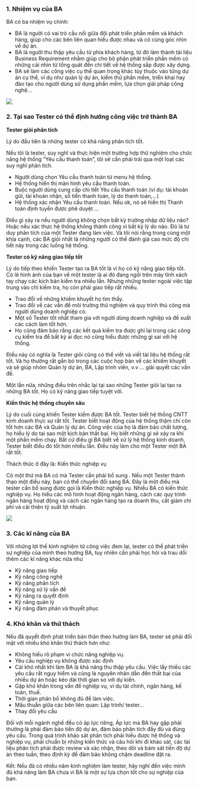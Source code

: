 ### 1. Nhiệm vụ của BA

BA có ba nhiệm vụ chính:
- BA là người có vai trò cầu nối giữa đội phát triển phần mềm và khách hàng, giúp cho các bên liên quan hiểu được nhau và có cùng góc nhìn về dự án.
- BA là người thu thập yêu cầu từ phía khách hàng, từ đó làm thành tài liệu Business Requirement nhằm giúp cho bộ phận phát triển phần mềm có những cái nhìn từ tổng quát đến chi tiết về hệ thống sắp được xây dựng.
- BA sẽ làm các công việc cụ thể quan trọng khác tùy thuộc vào từng dự án cụ thể, ví dụ như quản lý dự án, kiểm thử phần mềm, triển khai hay đào tạo cho người dùng sử dụng phần mềm, lựa chọn giải pháp công nghệ...

![](https://images.viblo.asia/52a1b117-dadb-47ad-8c7e-b35f627d0c8e.png)

### 2. Tại sao Tester có thể định hướng công việc trở thành BA


**Tester giỏi phân tích**

Lý do đầu tiên là những tester có khả năng phân tích tốt.

Nếu tôi là tester, suy nghĩ và thực hiện một trường hợp thử nghiệm cho chức năng hệ thống “Yêu cầu thanh toán”, tôi sẽ cần phải trải qua một loạt các suy nghĩ phân tích.

- Người dùng chọn Yêu cầu thanh toán từ menu hệ thống.
- Hệ thống hiển thị màn hình yêu cầu thanh toán.
- Buộc người dùng cung cấp chi tiết Yêu cầu thanh toán (ví dụ: tài khoản gửi, tài khoản nhận, số tiền thanh toán, lý do thanh toán,...)
- Hệ thống xác nhận Yêu cầu thanh toán. Nếu ok, nó sẽ hiển thị Thanh toán định tuyến được phê duyệt
...

Điều gì xảy ra nếu người dùng không chọn bất kỳ trường nhập dữ liệu nào? Hoặc nếu xác thực hệ thống không thành công vì bất kỳ lý do nào. Đó là tư duy phân tích của một Tester đang làm việc. Và tôi nói rằng trong cùng một khía cạnh, các BA giỏi nhất là những người có thể đánh giá cao mức độ chi tiết này trong các luồng hệ thống.

**Tester có kỹ năng giao tiếp tốt**

Lý do tiếp theo khiến Tester tạo ra BA tốt là vì họ có kỹ năng giao tiếp tốt. Có lẽ hình ảnh của bạn về một tester là ai đó đang ngồi trên máy tính xách tay chạy các kịch bản kiểm tra nhiều lần. Nhưng những tester ngoài việc tập trung vào chỉ kiểm tra, họ còn phải giao tiếp rất nhiều.

- Trao đổi về những khiếm khuyết họ tìm thấy.
- Trao đổi về các vấn đề môi trường thử nghiệm và quy trình thủ công mà người dùng doanh nghiệp có.
- Một số Tester tốt nhất tham gia với người dùng doanh nghiệp và đề xuất các cách làm tốt hơn.
- Họ cũng đảm bảo rằng các kết quả kiểm tra được ghi lại trong các công cụ kiểm tra để bất kỳ ai đọc nó cũng hiểu được những gì sai với hệ thống.

Điều này có nghĩa là Tester giỏi cũng có thể viết và viết tài liệu hệ thống rất tốt.
Và họ thường rất gắn bó trong các cuộc họp bàn về các khiếm khuyết và sẽ giúp nhóm Quản lý dự án, BA, Lập trình viên, v.v ... giải quyết các vấn đề.

Một lần nữa, những điều trên nhắc lại tại sao những Tester giỏi lại tạo ra những BA tốt. Họ có kỹ năng giao tiếp tuyệt vời.

**Kiến thức hệ thống chuyên sâu**

Lý do cuối cùng khiến Tester kiếm được BA tốt.
Tester biết hệ thống CNTT kinh doanh thực sự rất tốt. Tester biết hoạt động của hệ thống thậm chí còn tốt hơn các BA và Quản lý dự án. Công việc của họ là đảm bảo chất lượng, họ hiểu lý do tại sao một kịch bản thất bại. Họ biết những gì sẽ xảy ra khi một phần mềm chạy. Bất cứ điều gì BA biết về xử lý hệ thống kinh doanh, Tester biết điều đó tốt hơn nhiều lần. Điều này làm cho một Tester một BA rất tốt.

Thách thức ở đây là: Kiến thức nghiệp vụ

Có một thứ mà BA có mà Tester cần phải bổ sung . Nếu một Tester thành thạo một điều này, bạn có thể  chuyển đổi sang BA. Đây là một điều mà tester cần bổ sung được gọi là Kiến thức nghiệp vụ. Nhiều BA có kiến thức nghiệp vụ. Họ hiểu các mô hình hoạt động ngân hàng, cách các quy trình ngân hàng hoạt động và cách các ngân hàng tạo ra doanh thu, cắt giảm chi phí và cải thiện tỷ suất lợi nhuận.

![](https://images.viblo.asia/43d579d2-463b-493e-ac71-e8c57044cb5f.jpg)

### 3. Các kĩ năng của BA

Với những lợi thế kinh nghiệm từ công việc đem lại, tester có thể phát triển sự nghiệp của mình theo hướng BA, tuy nhiên cần phải học hỏi và trau dồi thêm các kĩ năng khác nữa như
- Kỹ năng giao tiếp
- Kỹ năng công nghệ
- Kỹ năng phân tích
- Kỹ năng xử lý vấn đề
- Kỹ năng ra quyết định
- Kỹ năng quản lý
- Kỹ năng đàm phán và thuyết phục

### 4. Khó khăn và thử thách
Nếu đã quyết định phát triển bản thân theo hướng làm BA, tester sẽ phải đối mặt với nhiều khó khăn thử thách hơn như:

- Không hiểu rõ phạm vi chức năng nghiệp vụ.
- Yêu cầu nghiệp vụ không được xác định
- Cái khó nhất khi làm BA là khả năng thu thập yêu cầu. Việc lấy thiếu các yêu cầu rất nguy hiểm và cũng là nguyên nhân dẫn đến thất bại của nhiều dự án hoặc kéo dài thời gian so với dự kiến.
- Gặp khó khăn trong vấn đề nghiệp vụ, ví dụ tài chính, ngân hàng, kế toán, thuế.
- Thời gian phân bổ không đủ để làm việc.
- Mâu thuẫn giữa các bên liên quan: Lập trình/ tester…
- Thay đổi yêu cầu

Đối với mỗi ngành nghề đều có áp lực riêng, Áp lực mà BA hay gặp phải thường là phải đảm bảo tiến độ dự án, đảm bảo phân tích đầy đủ và đúng yêu cầu. Trong quá trình khảo sát phân tích phải hiểu được hệ thống và nghiệp vụ, phải chuẩn bị những kiến thức và câu hỏi khi đi khảo sát, các tài liệu phân tích phải được review và xác nhận, theo dõi và bám sát tiến độ dự án theo tuần, theo định kỳ để đảm bảo không chậm deadline đặt ra.

Kết: Nếu đã có nhiều năm kinh nghiệm làm tester, hãy nghĩ đến việc mình đủ khả năng làm BA chưa vì BA là một sự lựa chọn tốt cho sự nghiệp của bạn.